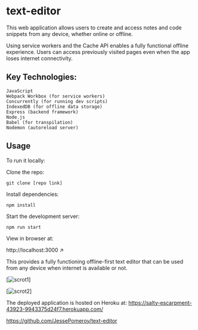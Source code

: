 # text-editor
This web application allows users to create and access notes and code snippets from any device, whether online or offline.

Using service workers and the Cache API enables a fully functional offline experience. Users can access previously visited pages even when the app loses internet connectivity.

## Key Technologies:

    JavaScript
    Webpack Workbox (for service workers)
    Concurrently (for running dev scripts)
    IndexedDB (for offline data storage)
    Express (backend framework)
    Node.js
    Babel (for transpilation)
    Nodemon (autoreload server)

## Usage

To run it locally:

Clone the repo:

```git clone [repo link]```

Install dependencies:

```npm install```

Start the development server:

```npm run start```

View in browser at:

http://localhost:3000 ↗

This provides a fully functioning offline-first text editor that can be used from any device when internet is available or not.

[![`scrot1`](https://github.com/JessePomeroy/text-editor/blob/main/assets/scrot1.png)]

[![`scrot2`](https://github.com/JessePomeroy/text-editor/blob/main/assets/scrot2.png)]


The deployed application is hosted on Heroku at:
https://salty-escarpment-43923-9943375d24f7.herokuapp.com/

https://github.com/JessePomeroy/text-editor